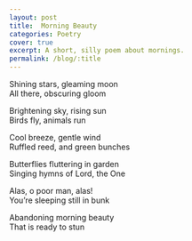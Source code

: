 ```yaml
---
layout: post
title:  Morning Beauty
categories: Poetry
cover: true
excerpt: A short, silly poem about mornings.
permalink: /blog/:title
---
```


Shining stars, gleaming moon \
All there, obscuring gloom

Brightening sky, rising sun \
Birds fly, animals run

Cool breeze, gentle wind \
Ruffled reed, and green bunches

Butterflies fluttering in garden \
Singing hymns of Lord, the One

Alas, o poor man, alas! \
You’re sleeping still in bunk

Abandoning morning beauty \
That is ready to stun
